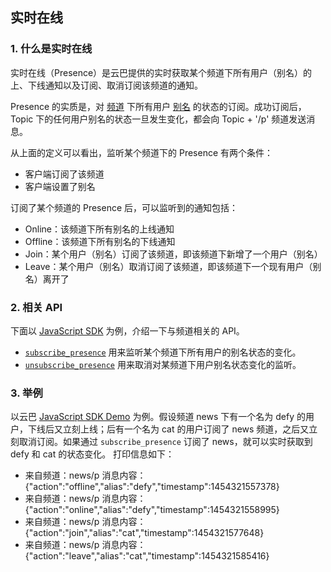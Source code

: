 ## 实时在线

### 1. 什么是实时在线

实时在线（Presence）是云巴提供的实时获取某个频道下所有用户（别名）的上、下线通知以及订阅、取消订阅该频道的通知。

Presence 的实质是，对 [频道](https://github.com/yunba/kb/blob/master/频道和别名.md#频道topic) 下所有用户 [别名](https://github.com/yunba/kb/blob/master/频道和别名.md#别名alias) 的状态的订阅。成功订阅后，Topic 下的任何用户别名的状态一旦发生变化，都会向 Topic + '/p' 频道发送消息。

从上面的定义可以看出，监听某个频道下的 Presence 有两个条件：
* 客户端订阅了该频道
* 客户端设置了别名

订阅了某个频道的 Presence 后，可以监听到的通知包括：
* Online：该频道下所有别名的上线通知
* Offline：该频道下所有别名的下线通知
* Join：某个用户（别名）订阅了该频道，即该频道下新增了一个用户（别名）
* Leave：某个用户（别名）取消订阅了该频道，即该频道下一个现有用户（别名）离开了


### 2. 相关 API
下面以 [JavaScript SDK](https://github.com/yunba/yunba-javascript-sdk) 为例，介绍一下与频道相关的 API。

* [`subscribe_presence`](http://yunba.io/docs2/Javascript_SDK/#subscribe_presence) 用来监听某个频道下所有用户的别名状态的变化。
* [`unsubscribe_presence`](http://yunba.io/docs2/Javascript_SDK/#unsubscribe_presence) 用来取消对某频道下用户别名状态变化的监听。

### 3. 举例
以云巴 [JavaScript SDK Demo](https://github.com/yunba/docs/blob/master/quickstart/demo/Demo_JavaScript.md) 为例。假设频道 news 下有一个名为 defy 的用户，下线后又立刻上线；后有一个名为 cat 的用户订阅了 news 频道，之后又立刻取消订阅。如果通过 `subscribe_presence` 订阅了 news，就可以实时获取到 defy 和 cat 的状态变化。
打印信息如下：

* 来自频道：news/p   消息内容：{"action":"offline","alias":"defy","timestamp":1454321557378}
* 来自频道：news/p   消息内容：{"action":"online","alias":"defy","timestamp":1454321558995}
* 来自频道：news/p   消息内容：{"action":"join","alias":"cat","timestamp":1454321577648}
* 来自频道：news/p   消息内容：{"action":"leave","alias":"cat","timestamp":1454321585416}
